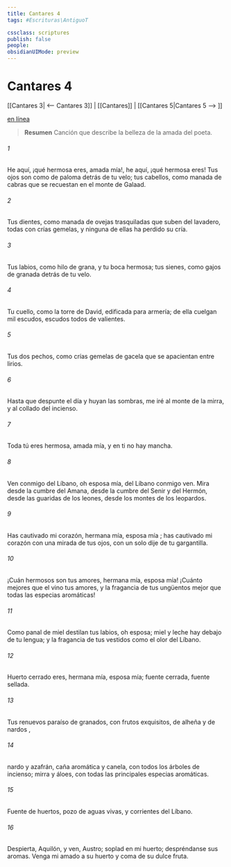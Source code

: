 ```yaml
---
title: Cantares 4
tags: #Escrituras\AntiguoT

cssclass: scriptures
publish: false
people:
obsidianUIMode: preview
---
```


# Cantares 4
[[Cantares 3| <-- Cantares 3]] | [[Cantares]] | [[Cantares 5|Cantares 5 --> ]]

[en línea](https://churchofjesuschrist.org/study/scriptures/ot/song/4?lang=spa)

> __Resumen__
Canción que describe la belleza de la amada del poeta.

###### 1 
He aquí, ¡qué hermosa eres, amada mía!,
he aquí, ¡qué hermosa eres!
Tus ojos son 
como
 de paloma detrás de tu velo;
tus cabellos, como manada de cabras
que se recuestan en el monte de Galaad.

###### 2 
Tus dientes, como manada de 
ovejas
 trasquiladas
que suben del lavadero,
todas con crías gemelas,
y ninguna de ellas ha perdido su cría.

###### 3 
Tus labios, como hilo de grana,
y tu boca hermosa;
tus sienes, como gajos de granada
detrás de tu velo.

###### 4 
Tu cuello, como la torre de David,
edificada para armería;
de ella cuelgan mil escudos,
escudos todos de valientes.

###### 5 
Tus dos pechos, como crías gemelas de gacela
que se apacientan entre lirios.

###### 6 
Hasta que despunte el día y huyan las sombras,
me iré al monte de la mirra,
y al collado del incienso.

###### 7 
Toda tú eres hermosa, amada mía,
y en ti no hay mancha.

###### 8 
Ven conmigo del Líbano, oh esposa 
mía,
del Líbano conmigo 
ven.
Mira desde la cumbre del Amana,
desde la cumbre del Senir y del Hermón,
desde las guaridas de los leones,
desde los montes de los leopardos.

###### 9 
Has cautivado mi corazón, 
hermana mía, esposa 
mía
;
has cautivado mi corazón con una mirada de tus ojos,
con un solo dije de tu gargantilla.

###### 10 
¡Cuán hermosos son tus amores, hermana mía, esposa 
mía!
¡Cuánto mejores que el vino tus amores,
y la fragancia de tus ungüentos
mejor que todas las especias aromáticas!

###### 11 
Como
 panal de miel destilan tus labios, oh esposa;
miel y leche hay debajo de tu lengua;
y la fragancia de tus vestidos como el olor del Líbano.

###### 12 
Huerto cerrado eres, hermana mía, esposa 
mía;
fuente cerrada, fuente sellada.

###### 13 
Tus renuevos paraíso de granados,
con frutos exquisitos,
de 
alheña
 y de 
nardos
,

###### 14 
nardo y azafrán,
caña aromática y canela,
con todos los árboles de incienso;
mirra y áloes,
con todas las principales especias aromáticas.

###### 15 
Fuente de huertos,
pozo de aguas vivas,
y corrientes del Líbano.

###### 16 
Despierta, Aquilón,
y ven, Austro;
soplad en mi huerto; despréndanse sus aromas.
Venga mi amado a su huerto
y coma de su dulce fruta.

